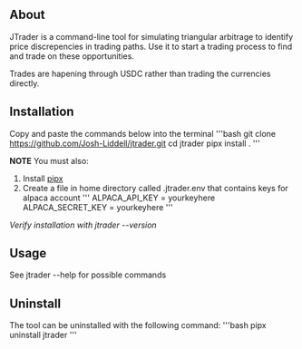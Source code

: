 ## About
JTrader is a command-line tool for simulating triangular arbitrage to identify price discrepencies in trading paths. 
Use it to start a trading process to find and trade on these opportunities.

Trades are hapening through USDC rather than trading the currencies directly. 

## Installation
Copy and paste the commands below into the terminal
'''bash
git clone https://github.com/Josh-Liddell/jtrader.git
cd jtrader
pipx install . 
'''

**NOTE**
You must also:
1. Install [pipx](https://github.com/pypa/pipx)
2. Create a file in home directory called .jtrader.env that contains keys for alpaca account
'''
ALPACA_API_KEY = yourkeyhere
ALPACA_SECRET_KEY = yourkeyhere
'''

*Verify installation with jtrader --version*

## Usage
See jtrader --help for possible commands


## Uninstall
The tool can be uninstalled with the following command:
'''bash
pipx uninstall jtrader
'''
